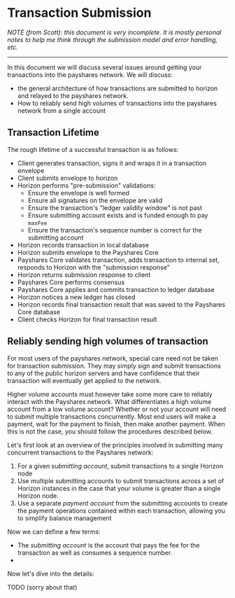 # Transaction Submission

*NOTE (from Scott): this document is very incomplete.  It is mostly personal notes to help me think through the submission model and error handling, etc.*

---


In this document we will discuss several issues around getting your transactions into the payshares network.  We will discuss:

- the general architecture of how transactions are submitted to horizon and relayed to the payshares network.
- How to reliably send high volumes of transactions into the payshares network from a single account


## Transaction Lifetime

The rough lifetime of a successful transaction is as follows:

- Client generates transaction, signs it and wraps it in a transaction envelope
- Client submits envelope to horizon
- Horizon performs "pre-submission" validations:
  - Ensure the envelope is well formed
  - Ensure all signatures on the envelope are valid
  - Ensure the transaction's "ledger validity window" is not past
  - Ensure submitting account exists and is funded enough to pay `maxFee`
  - Ensure the transaction's sequence number is correct for the submitting account
- Horizon records transaction in local database
- Horizon submits envelope to the Payshares Core
- Payshares Core validates transaction, adds transaction to internal set, responds to
Horizon with the "submission response"
- Horizon returns submission response to client
- Payshares Core performs consensus
- Payshares Core applies and commits transaction to ledger database
- Horizon notices a new ledger has closed
- Horizon records final transaction result that was saved to the Payshares Core database
- Client checks Horizon for final transaction result

## Reliably sending high volumes of transaction

For most users of the payshares network, special care need not be taken for transaction submission.  They may simply sign and submit transactions to any of the public horizon servers and have confidence that their transaction will eventually get applied to the network.

Higher volume accounts must however take some more care to reliably interact with the Payshares network.  What differentiates a high volume account from a low volume account?  Whether or not your account will need to submit multiple transactions concurrently.  Most end users will make a payment, wait for the payment to finish, then make another payment.  When this is not the case, you should follow the procedures described below.

Let's first look at an overview of the principles involved in submitting many concurrent transactions to the Payshares network:

1.  For a given *submitting account*, submit transactions to a single Horizon node
2.  Use multiple submitting accounts to submit transactions across a set of Horizon instances in the case that your volume is greater than a single Horizon node.
3.  Use a separate *payment account* from the submitting accounts to create the payment operations contained within each transaction, allowing you to simplify balance management

Now we can define a few terms:

- The _submitting account_ is the account that pays the fee for the transaction as well as consumes a sequence number.
- 

Now let's dive into the details:

TODO (sorry about that)



